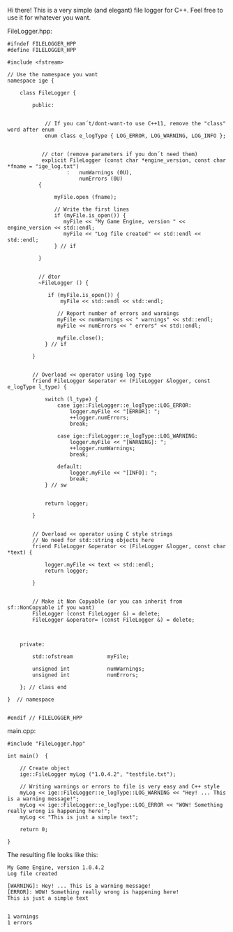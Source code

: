 Hi there! This is a very simple (and elegant) file logger for C++. Feel free to use it for whatever you want.

FileLogger.hpp:

    #ifndef FILELOGGER_HPP
    #define FILELOGGER_HPP

    #include <fstream>

    // Use the namespace you want
    namespace ige {

        class FileLogger {

            public:


                // If you can´t/dont-want-to use C++11, remove the "class" word after enum
                enum class e_logType { LOG_ERROR, LOG_WARNING, LOG_INFO };


               // ctor (remove parameters if you don´t need them)
               explicit FileLogger (const char *engine_version, const char *fname = "ige_log.txt")
                       :   numWarnings (0U),
                           numErrors (0U)
              {

                   myFile.open (fname);

                   // Write the first lines
                   if (myFile.is_open()) {
                      myFile << "My Game Engine, version " << engine_version << std::endl;
                      myFile << "Log file created" << std::endl << std::endl;
                   } // if

              }


              // dtor
              ~FileLogger () {

                 if (myFile.is_open()) {
                     myFile << std::endl << std::endl;

                    // Report number of errors and warnings
                    myFile << numWarnings << " warnings" << std::endl;
                    myFile << numErrors << " errors" << std::endl;

                    myFile.close();
                } // if

            }


            // Overload << operator using log type
            friend FileLogger &operator << (FileLogger &logger, const e_logType l_type) {

                switch (l_type) {
                    case ige::FileLogger::e_logType::LOG_ERROR:
                        logger.myFile << "[ERROR]: ";
                        ++logger.numErrors;
                        break;

                    case ige::FileLogger::e_logType::LOG_WARNING:
                        logger.myFile << "[WARNING]: ";
                        ++logger.numWarnings;
                        break;

                    default:
                        logger.myFile << "[INFO]: ";
                        break;
                } // sw


                return logger;

            }


            // Overload << operator using C style strings
            // No need for std::string objects here
            friend FileLogger &operator << (FileLogger &logger, const char *text) {

                logger.myFile << text << std::endl;
                return logger;

            }


            // Make it Non Copyable (or you can inherit from sf::NonCopyable if you want)
            FileLogger (const FileLogger &) = delete;
            FileLogger &operator= (const FileLogger &) = delete;



        private:

            std::ofstream           myFile;

            unsigned int            numWarnings;
            unsigned int            numErrors;

        }; // class end

    }  // namespace


    #endif // FILELOGGER_HPP


main.cpp:

    #include "FileLogger.hpp"

    int main()  {

        // Create object
        ige::FileLogger myLog ("1.0.4.2", "testfile.txt");

        // Writing warnings or errors to file is very easy and C++ style
        myLog << ige::FileLogger::e_logType::LOG_WARNING << "Hey! ... This is a warning message!";
        myLog << ige::FileLogger::e_logType::LOG_ERROR << "WOW! Something really wrong is happening here!";
        myLog << "This is just a simple text";

        return 0;

    }

The resulting file looks like this:

    My Game Engine, version 1.0.4.2
    Log file created

    [WARNING]: Hey! ... This is a warning message!
    [ERROR]: WOW! Something really wrong is happening here!
    This is just a simple text


    1 warnings
    1 errors

